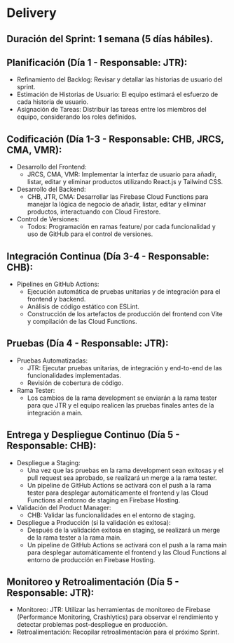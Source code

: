 # Delivery
## Duración del Sprint: 1 semana (5 días hábiles).

## Planificación (Día 1 - Responsable: JTR):
  * Refinamiento del Backlog: Revisar y detallar las historias de usuario del sprint.
  * Estimación de Historias de Usuario: El equipo estimará el esfuerzo de cada historia de usuario.
  * Asignación de Tareas: Distribuir las tareas entre los miembros del equipo, considerando los roles definidos.
## Codificación (Día 1-3 - Responsable: CHB, JRCS, CMA, VMR):
  * Desarrollo del Frontend:
    - JRCS, CMA, VMR: Implementar la interfaz de usuario para añadir, listar, editar y eliminar productos utilizando React.js y Tailwind CSS.
  * Desarrollo del Backend:
    - CHB, JTR, CMA: Desarrollar las Firebase Cloud Functions para manejar la lógica de negocio de añadir, listar, editar y eliminar productos, interactuando con Cloud Firestore.
  * Control de Versiones:
    - Todos: Programación en ramas feature/ por cada funcionalidad y uso de GitHub para el control de versiones.
## Integración Continua (Día 3-4 - Responsable: CHB):
  * Pipelines en GitHub Actions:
    - Ejecución automática de pruebas unitarias y de integración para el frontend y backend.
    - Análisis de código estático con ESLint.
    - Construcción de los artefactos de producción del frontend con Vite y compilación de las Cloud Functions.
## Pruebas (Día 4 - Responsable: JTR):
  * Pruebas Automatizadas:
    - JTR: Ejecutar pruebas unitarias, de integración y end-to-end de las funcionalidades implementadas.
    - Revisión de cobertura de código.
  * Rama Tester:
    - Los cambios de la rama development se enviarán a la rama tester para que JTR y el equipo realicen las pruebas finales antes de la integración a main.
## Entrega y Despliegue Continuo (Día 5 - Responsable: CHB):
  * Despliegue a Staging:
    - Una vez que las pruebas en la rama development sean exitosas y el pull request sea aprobado, se realizará un merge a la rama tester.
    - Un pipeline de GitHub Actions se activará con el push a la rama tester para desplegar automáticamente el frontend y las Cloud Functions al entorno de staging en Firebase Hosting.
  * Validación del Product Manager:
    - CHB: Validar las funcionalidades en el entorno de staging.
  * Despliegue a Producción (si la validación es exitosa):
    - Después de la validación exitosa en staging, se realizará un merge de la rama tester a la rama main.
    - Un pipeline de GitHub Actions se activará con el push a la rama main para desplegar automáticamente el frontend y las Cloud Functions al entorno de producción en Firebase Hosting.
## Monitoreo y Retroalimentación (Día 5 - Responsable: JTR):
  * Monitoreo: JTR: Utilizar las herramientas de monitoreo de Firebase (Performance Monitoring, Crashlytics) para observar el rendimiento y detectar problemas post-despliegue en producción.
* Retroalimentación: Recopilar retroalimentación para el próximo Sprint.
